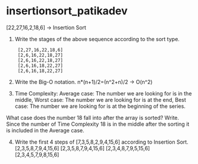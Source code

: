# insertionsort_patikadev
[22,27,16,2,18,6] -> Insertion Sort

1. Write the stages of the above sequence according to the sort type. 

        [2,27,16,22,18,6] 
        [2,6,16,22,18,27] 
        [2,6,16,22,18,27]
        [2,6,16,18,22,27] 
        [2,6,16,18,22,27] 

2. Write the Big-O notation.
n*(n+1)/2=(n^2+n)/2   ->  O(n^2)

3. Time Complexity: Average case: The number we are looking for is in the middle, Worst case: The number we
are looking for is at the end, Best case: The number we are looking for is at the beginning of the series.

What case does the number 18 fall into after the array is sorted? Write. Since the number of Time Complexity 18 is in the
middle after the sorting it is included in the Average case.

4. Write the first 4 steps of [7,3,5,8,2,9,4,15,6] according to Insertion Sort.
        [2,3,5,8,7,9,4,15,6]
        [2,3,5,8,7,9,4,15,6]
        [2,3,4,8,7,9,5,15,6]
        [2,3,4,5,7,9,8,15,6]
